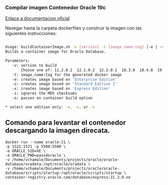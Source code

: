 ### Compilar imagen Contenedor Oracle 19c

[Enlace a documentacion oficial](https://github.com/oracle/docker-images/tree/main/OracleDatabase/SingleInstance)

Navegar hasta la carpeta dockerfiles y construir la imagen con las siguientes instrucciones:

```./buildContainerImage.sh -h

Usage: buildContainerImage.sh -v [version] -t [image_name:tag] [-e | -s | -x] [-i] [-o] [container build option]
Builds a container image for Oracle Database.

Parameters:
   -v: version to build
       Choose one of: 11.2.0.2  12.1.0.2  12.2.0.1  18.3.0  18.4.0  19.3.0  21.3.0
   -t: image_name:tag for the generated docker image
   -e: creates image based on 'Enterprise Edition'
   -s: creates image based on 'Standard Edition 2'
   -x: creates image based on 'Express Edition'
   -i: ignores the MD5 checksums
   -o: passes on container build option

* select one edition only: -e, -s, or -x
```

## Comando para levantar el contenedor descargando la imagen direcata.

```
docker run --name oracle-21 \
-p 1521:1521 -p 5500:5500 \
-e ORACLE_SID=XE \
-e ORACLE_PWD=pass4oracle \
-v /home/vchamale/Documents/projects/oracle/oracle-database/oradata:/opt/oracle/oradata \
-v /home/vchamale/Documents/projects/oracle/oracle-database/scripts/startup:/opt/oracle/scripts/startup \
container-registry.oracle.com/database/express:21.3.0-xe
```
